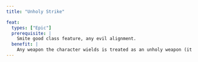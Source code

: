 ```yaml
---
title: "Unholy Strike"

feat:
  types: ["Epic"]
  prerequisite: |
    Smite good class feature, any evil alignment.
  benefit: |
    Any weapon the character wields is treated as an unholy weapon (it is evil-aligned and deals an extra 2d6 points of damage against creatures of good alignment). This ability doesn't stack with similar abilities. If the weapon already has an alignment, this feat has no effect on the weapon.
---
```

